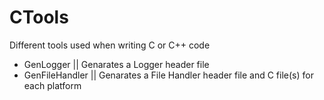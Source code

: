 # CTools
Different tools used when writing C or C++ code

- GenLogger || Genarates a Logger header file
- GenFileHandler || Genarates a File Handler header file and C file(s) for each platform
